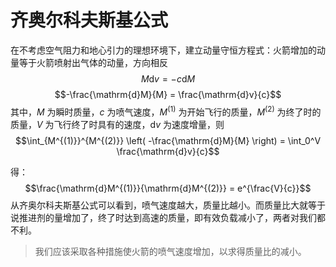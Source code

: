 # 齐奥尔科夫斯基公式

在不考虑空气阻力和地心引力的理想环境下，建立动量守恒方程式：火箭增加的动量等于火箭喷射出气体的动量，方向相反
$$M \mathrm{d}v = - c\mathrm{d}M$$
$$-\frac{\mathrm{d}M}{M} = \frac{\mathrm{d}v}{c}$$
其中，$M$ 为瞬时质量，$c$ 为喷气速度，$M^{(1)}$ 为开始飞行的质量，$M^{(2)}$ 为终了时的质量，$V$ 为飞行终了时具有的速度，$\mathrm{d}v$ 为速度增量，则
$$\int_{M^{(1)}}^{M^{(2)}} \left( -\frac{\mathrm{d}M}{M} \right) = \int_0^V \frac{\mathrm{d}v}{c}$$

得：
$$\frac{\mathrm{d}M^{(1)}}{\mathrm{d}M^{(2)}} = e^{\frac{V}{c}}$$
从齐奥尔科夫斯基公式可以看到，喷气速度越大，质量比越小。而质量比大就等于说推进剂的量增加了，终了时达到高速的质量，即有效负载减小了，两者对我们都不利。

> 我们应该采取各种措施使火箭的喷气速度增加，以求得质量比的减小。
